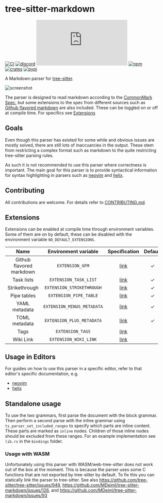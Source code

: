 # tree-sitter-markdown

[![CI][ci]](https://github.com/tree-sitter-grammars/tree-sitter-markdown/actions)
[![discord][discord]](https://discord.gg/w7nTvsVJhm)
[![matrix][matrix]](https://matrix.to/#/#tree-sitter-chat:matrix.org)
[![npm][npm]](https://www.npmjs.com/package/@tree-sitter-grammars/tree-sitter-markdown)
[![crates][crates]](https://crates.io/crates/tree-sitter-md)
[![pypi][pypi]](https://pypi.org/project/tree-sitter-markdown/)

A Markdown parser for [tree-sitter].

![screenshot](https://github.com/MDeiml/tree-sitter-markdown/blob/split_parser/contrib/screenshot.png)

The parser is designed to read markdown according to the [CommonMark Spec],
but some extensions to the spec from different sources such as [Github flavored
markdown] are also included. These can be toggled on or off at compile time.
For specifics see [Extensions](#extensions)

## Goals

Even though this parser has existed for some while and obvious issues are
mostly solved, there are still lots of inaccuarcies in the output. These stem
from restricting a complex format such as markdown to the quite restricting
tree-sitter parsing rules.

As such it is not recommended to use this parser where correctness is
important. The main goal for this parser is to provide syntactical information
for syntax highlighting in parsers such as [neovim] and [helix].

## Contributing

All contributions are welcome. For details refer to [CONTRIBUTING.md].

## Extensions

Extensions can be enabled at compile time through environment variables. Some
of them are on by default, these can be disabled with the environment variable
`NO_DEFAULT_EXTENSIONS`.

| Name | Environment variable | Specification | Default | Also enables |
|:----:|:--------------------:|:-------------:|:-------:|:------------:|
| Github flavored markdown | `EXTENSION_GFM` | [link](https://github.github.com/gfm/) | ✓ | Task lists, strikethrough, pipe tables |
| Task lists | `EXTENSION_TASK_LIST` | [link](https://github.github.com/gfm/#task-list-items-extension-) | ✓ |  |
| Strikethrough | `EXTENSION_STRIKETHROUGH` | [link](https://github.github.com/gfm/#strikethrough-extension-) | ✓ |  |
| Pipe tables | `EXTENSION_PIPE_TABLE` | [link](https://github.github.com/gfm/#tables-extension-) | ✓ |  |
| YAML metadata | `EXTENSION_MINUS_METADATA` | [link](https://gohugo.io/content-management/front-matter/) | ✓ |  |
| TOML metadata | `EXTENSION_PLUS_METADATA` | [link](https://gohugo.io/content-management/front-matter/) | ✓ |  |
| Tags | `EXTENSION_TAGS` | [link](https://help.obsidian.md/Editing+and+formatting/Tags#Tag+format) |  |  |
| Wiki Link | `EXTENSION_WIKI_LINK` | [link](https://help.obsidian.md/Linking+notes+and+files/Internal+links) |  |  |

## Usage in Editors

For guides on how to use this parser in a specific editor, refer to that
editor's specific documentation, e.g.
* [neovim](https://github.com/nvim-treesitter/nvim-treesitter)
* [helix](https://docs.helix-editor.com/guides/adding_languages.html)

## Standalone usage

To use the two grammars, first parse the document with the block
grammar. Then perform a second parse with the inline grammar using
`ts_parser_set_included_ranges` to specify which parts are inline content.
These parts are marked as `inline` nodes. Children of those inline nodes should
be excluded from these ranges. For an example implementation see `lib.rs` in
the `bindings` folder.

### Usage with WASM

Unfortunately using this parser with WASM/web-tree-sitter does not work out of the box at the moment. This is because the parser uses some C functions that are not exported by tree-sitter by default. To fix this you can statically link the parser to tree-sitter. See also https://github.com/tree-sitter/tree-sitter/issues/949, https://github.com/MDeiml/tree-sitter-markdown/issues/126, and https://github.com/MDeiml/tree-sitter-markdown/issues/93

[CommonMark Spec]: https://spec.commonmark.org/
[Github flavored markdown]: https://github.github.com/gfm/
[tree-sitter]: https://tree-sitter.github.io/tree-sitter/
[neovim]: https://neovim.io/
[helix]: https://helix-editor.com/
[CONTRIBUTING.md]: https://github.com/MDeiml/tree-sitter-markdown/blob/split_parser/CONTRIBUTING.md
[ci]: https://img.shields.io/github/actions/workflow/status/tree-sitter-grammars/tree-sitter-markdown/ci.yml?logo=github&label=CI
[discord]: https://img.shields.io/discord/1063097320771698699?logo=discord&label=discord
[matrix]: https://img.shields.io/matrix/tree-sitter-chat%3Amatrix.org?logo=matrix&label=matrix
[npm]: https://img.shields.io/npm/v/%40tree-sitter-grammars%2Ftree-sitter-markdown?logo=npm
[crates]: https://img.shields.io/crates/v/tree-sitter-md?logo=rust
[pypi]: https://img.shields.io/pypi/v/tree-sitter-markdown?logo=pypi&logoColor=ffd242
